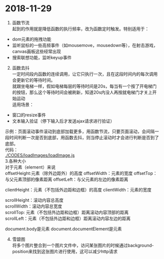 # 2018-11-29 #

1. 函数节流  
起到的作用就是降低函数的执行频率，改为函数定时触发。特别适用于：
 - dom元素的拖拽功能
 - 监听鼠标的一些高频事件（如mousemove，mousedown等），在射击游戏，canvas画板这些经常出现
 - 搜索联想功能，监听keyup事件

 
2. 函数去抖   
一定时间段内函数的连续调用，让它只执行一次，且在这段时间内的每次调用会更新它的等待时间。  
就跟坐电梯一样，假如电梯每层的等待时间是20s，每当有一个按了开电梯门的按钮，那么这个等待时间会被刷新，知道20s内没人再按就电梯门才关上开始运动  
适用场景：  
  - 窗口的resize事件
  - 文本输入验证（停下输入后才发送ajax请求进行验证）

 示例：页面滚动事件滚动到底部加载更多，用函数节流，只要页面滚动，会间隔一段时间判断一次是否到底部，用函数去抖，则当停止滚动时才会进行判断是否到了底部。  
代码：  
[./CODES/loadImages/loadImage.js](./CODES/loadImages/loadImage.js)  
3.各种大小   
 对于元素（element）来说  
  offsetHeight:元素（除外边距外）的高度
  offsetWidth：元素的宽度
  offsetTop：与父元素顶部的像素距离
  offsetLeft：与父元素的左边的像素距离
  
  clientHeight：元素（不包括外边距和边框）的高度
  clientWidth：元素的宽度

  scrollHeight：滚动内容总高度  
  scrollWidth：滚动内容总宽度  
  scrollTop: 元素（不包括外边距和边框）距离滚动内容顶部的距离  
  scrollLeft：元素（不包括外边距和边框）距离滚动内容左边的距离

  document.body是<body>元素
  document.documentElement是<html>元素 

4. 雪碧图  
将多个图片整合到一个图片文件中，访问某张图片的时候通过background-position来找到这张图片进行使用，这可以减少http请求
